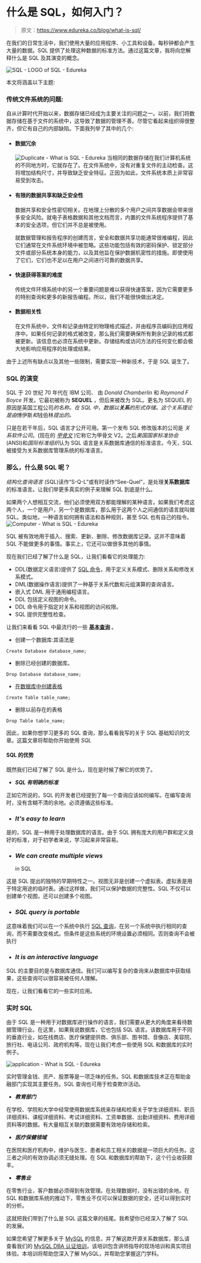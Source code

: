 # 什么是 SQL，如何入门？

> 原文：<https://www.edureka.co/blog/what-is-sql/>

在我们的日常生活中，我们使用大量的应用程序、小工具和设备。每秒钟都会产生大量的数据。SQL 提供了处理这种数据的标准方法。通过这篇文章，我将向您解释什么是 SQL 及其演变的概念。

![SQL - LOGO of SQL - Edureka](img/2acc923935ce9af784eb5187e7899569.png)

本文将涵盖以下主题:

### **传统文件系统的问题:**

自从计算时代开始以来，数据存储已经成为主要关注的问题之一。以前，我们将数据存储在基于文件的系统中，这导致了数据的管理不善。尽管它看起来组织得很整齐，但它有自己的内部缺陷。下面我列举了其中的几个:

*   #### **数据冗余**

    ![Duplicate - What is SQL - Edureka](img/8c225c6c70d3075ea8a6450dfd651c3c.png) 当相同的数据存储在我们计算机系统的不同地方时，它就存在了。在文件系统中，没有对重复文件的主动检查。这将增加结构尺寸，并导致缺乏安全特征。正因为如此，文件系统本质上非常容易受到攻击。

*   #### **有限的数据共享和缺乏安全性**

    数据共享和安全性密切相关。在地理上分散的多个用户之间共享数据会带来很多安全风险。就电子表格数据和其他文档而言，内置的文件系统程序提供了基本的安全选项，但它们并不总是被使用。

    就数据管理和报告程序的创建而言，安全和数据共享功能通常很难编程，因此它们通常在文件系统环境中被忽略。这些功能包括有效的密码保护、锁定部分文件或部分系统本身的能力，以及其他旨在保护数据机密性的措施。即使使用了它们，它们也不足以在用户之间进行可靠的数据共享。

*   #### **快速获得答案的难度**

    传统文件环境系统中的另一个重要问题是难以获得快速答案，因为它需要更多的特别查询和更多的新报告编程。所以，我们不能很快做出决定。

*   #### **数据相关性**

    在文件系统中，文件和记录由特定的物理格式描述，并由程序员编码到应用程序中。如果任何记录的格式被改变，那么我们需要确保所有剩余记录的格式都被更新。该信息也必须在系统中更新。存储结构或访问方法的任何变化都会极大地影响应用程序的处理或结果。

由于上述所有缺点以及其他一些限制，需要实现一种新技术，于是 SQL 诞生了。

### **SQL 的演变**

SQL 于 20 世纪 70 年代在 IBM 公司、 由 *Donald Chamberlin* 和 *Raymond F Boyce* 开发。它最初被称为 **SEQUEL** ，但后来被改为 SQL。更名为 SEQUEL 的原因是英国工程公司*的名称。在 SQL 中，数据以**关系**的形式存储。这个关系理论是由*博伊斯*和*钱伯林*提出的。*

只是在若干年后，SQL 语言才公开可用。第一个发布 SQL 修改版本的公司是 *关系软件公司*。(现在的 [*甲骨文*](https://www.oracle.com/index.html) )它称它为甲骨文 V2。之后*美国国家标准协会* (ANSI)和*国际标准组织*认为 SQL 语言是关系数据库通信的标准语言。今天，SQL 被接受为关系数据库管理系统的标准语言。

### 那么，**什么是 SQL 呢？**

*结构化查询语言* (SQL)读作“S-Q-L”或有时读作“See-Quel”，是处理**关系数据库**的标准语言。让我们举更多真实的例子来理解 SQL 到底是什么。

如果两个人想相互交流，他们必须使用双方都能理解的某种语言。如果我们考虑这两个人，一个是用户，另一个是数据库，那么用于这两个人之间通信的语言就叫做 SQL。类似地，一种语言如何拥有语法和各种规则，甚至 SQL 也有自己的指令。![Computer - What is SQL - Edureka](img/50e6fe8d0b3c9bebdd0e4bf65ac9bc92.png)

SQL 被有效地用于插入、搜索、更新、删除、修改数据库记录。这并不意味着 SQL 不能做更多的事情。事实上，它还可以做很多其他的事情。

现在我们已经了解了什么是 SQL，让我们看看它的处理能力:

*   DDL(数据定义语言)提供了 [SQL 命令](https://www.edureka.co/blog/sql-commands)，用于定义关系模式、删除关系和修改关系模式。
*   DML(数据操作语言)提供了一种基于关系代数和元组演算的查询语言。
*   嵌入式 DML 用于通用编程语言。
*   DDL 包括定义视图的命令。
*   DDL 命令用于指定对关系和视图的访问权限。
*   SQL 提供完整性检查。

让我们来看看 SQL 中最流行的一些 [**基本查询**](http://bit.ly/2k923G4) 。

*   创建一个数据库:其语法是

```
Create Database database_name;
```

*   删除已经创建的数据库。

```
Drop Database database_name;
```

*   [在数据库中创建表格](https://www.edureka.co/blog/create-table-in-sql/)

```
Create Table table_name;
```

*   删除以前存在的表格

```
Drop Table table_name;
```

因此，如果你想学习更多的 SQL 查询，那么看看我写的关于 SQL 基础知识的文章。这篇文章将帮助你开始使用 *SQL*

#### **SQL 的优势**

既然我们已经了解了 SQL 是什么，现在是时候了解它的优势了。

*   ***SQL 有明确的标准***

正如它所说的，SQL 的开发者已经提到了每一个查询应该如何编写。在编写查询时，没有含糊不清的余地。必须遵循这些标准。

*   ### ***It's easy to learn***

是的，SQL 是一种用于处理数据库的语言。由于 SQL 拥有庞大的用户群和定义良好的标准，对于初学者来说，学习起来非常容易。

*   ### ***We can create multiple views***

    in SQL

这是 SQL 提出的独特的早期特性之一。视图无非是创建一个虚拟表。虚拟表是用于特定用途的临时表。通过这样做，我们可以保护数据的完整性。SQL 不仅可以创建单个视图，还可以创建多个视图。

*   ### ***SQL query is portable***

这意味着我们可以在一个系统中执行 [SQL 查询](https://www.edureka.co/blog/sql-basics/)，在另一个系统中执行相同的查询，而不需要改变格式。但条件是这些系统的环境设置必须相同。否则查询不会被执行

*   ### ***It is an interactive language***

SQL 的主要目的是与数据库通信。我们可以编写复杂的查询来从数据库中获取结果，这些查询可以很容易被任何人理解。

现在，让我们看看它的一些实时应用。

### **实时 SQL**

由于 SQL 是一种用于对数据库进行操作的语言，我们需要从更大的角度来看待数据管理行业。在这里，如果我说数据库，它也包括 SQL 语言。该数据库用于不同的垂直行业，如在线商店、医疗保健提供商、俱乐部、图书馆、音像店、美容院、旅行社、电话公司、政府机构等。现在让我们考虑一些使用 SQL 和数据库的实时例子。

![application - What is SQL - Edureka](img/dd6defcf62565898de2f4d587ec2ef5e.png)

实时管理金钱、资产、股票等是一项乏味的任务。SQL 和数据库技术正在帮助金融部门实现其主要任务。SQL 查询也可用于检查欺诈活动。

*   ***教育部门***

在学校、学院和大学中经常使用数据库系统来存储和检索关于学生详细资料、职员详细资料、课程详细资料、考试详细资料、工资单数据、出勤详细资料、费用详细资料等的数据。有大量相互关联的数据需要有效地存储和检索。

*   ***医疗保健领域***

在医院和医疗机构中，维护与医生、患者和员工相关的数据是一项巨大的任务。这三者之间的有效协调必须无缝处理。在 SQL 和数据库的帮助下，这个行业收获颇丰。

*   ***零售业***

在零售行业，客户数据必须得到有效管理。在处理数据时，没有出错的余地。在 SQL 和数据库系统的推动下，零售业不仅可以保证数据的安全，还可以得到实时的分析。

这就把我们带到了什么是 SQL 这篇文章的结尾。我希望你已经深入了解了 SQL 的发展。

如果您希望了解更多关于 [MySQL](https://www.edureka.co/blog/what-is-mysql/) 的信息，并了解这款开源关系数据库，那么请查看我们的 [MySQL DBA 认证培训](https://www.edureka.co/mysql-dba)，该培训包含讲师指导的现场培训和真实项目体验。本培训将帮助您深入了解 MySQL，并帮助您掌握这门学科。